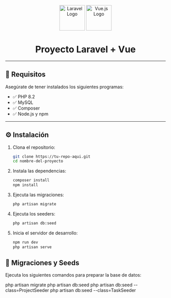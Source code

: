 <p align="center">
  <img src="https://laravel.com/img/logomark.min.svg" width="80" alt="Laravel Logo">
  <img src="https://vuejs.org/images/logo.png" width="80" alt="Vue.js Logo">
</p>

<h1 align="center">Proyecto Laravel + Vue</h1>

---

## 🚀 Requisitos

Asegúrate de tener instalados los siguientes programas:

- ✅ PHP 8.2
- ✅ MySQL
- ✅ Composer
- ✅ Node.js y npm

---

## ⚙️ Instalación

1. Clona el repositorio:
   ```bash
   git clone https://tu-repo-aqui.git
   cd nombre-del-proyecto

2. Instala las dependencias:
   ```bash
   composer install
   npm install

4. Ejecuta las migraciones:
   ```bash
   php artisan migrate

5. Ejecuta los seeders:
   ```bash
   php artisan db:seed

6. Inicia el servidor de desarrollo:
   ```bash
   npm run dev
   php artisan serve
   
## 🧱 Migraciones y Seeds

Ejecuta los siguientes comandos para preparar la base de datos:

php artisan migrate
php artisan db:seed
php artisan db:seed --class=ProjectSeeder
php artisan db:seed --class=TaskSeeder

